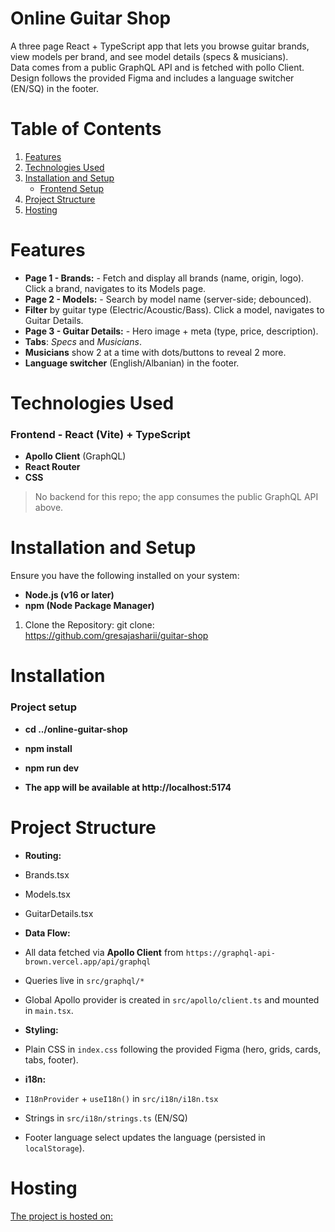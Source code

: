 # Online Guitar Shop


A three page React + TypeScript app that lets you browse guitar brands, view models per brand, and see model details (specs & musicians).  
Data comes from a public GraphQL API and is fetched with pollo Client.  
Design follows the provided Figma and includes a language switcher (EN/SQ) in the footer.

# Table of Contents
1. [Features](#features)
2. [Technologies Used](#technologies-used)
3. [Installation and Setup](#installation-and-setup)
   - [Frontend Setup](#frontend-setup)
4. [Project Structure](#project-structure)
5. [Hosting](#hosting)



# Features

- **Page 1 - Brands:** - Fetch and display all brands (name, origin, logo). Click a brand, navigates to its Models page. 
- **Page 2 - Models:** - Search by model name (server-side; debounced). 
- **Filter** by guitar type (Electric/Acoustic/Bass). Click a model, navigates to Guitar Details. 
- **Page 3 - Guitar Details:** - Hero image + meta (type, price, description). 
- **Tabs**: *Specs* and *Musicians*. 
- **Musicians** show 2 at a time with dots/buttons to reveal 2 more. 
- **Language switcher** (English/Albanian) in the footer.


# Technologies Used

### Frontend - **React** (Vite) + **TypeScript** 
- **Apollo Client** (GraphQL) 
- **React Router** 
- **CSS** 

> No backend for this repo; the app consumes the public GraphQL API above.

# Installation and Setup

Ensure you have the following installed on your system:

- **Node.js (v16 or later)**
- **npm (Node Package Manager)**

1. Clone the Repository: git clone:    
https://github.com/gresajasharii/guitar-shop


# Installation

### Project setup

- **cd ../online-guitar-shop**
- **npm install**
- **npm run dev**

- **The app will be available at http://localhost:5174**


# Project Structure


- **Routing:**
- Brands.tsx
- Models.tsx
- GuitarDetails.tsx

- **Data Flow:**
- All data fetched via **Apollo Client** from `https://graphql-api-brown.vercel.app/api/graphql`
- Queries live in `src/graphql/*`
- Global Apollo provider is created in `src/apollo/client.ts` and mounted in `main.tsx`.

- **Styling:**
- Plain CSS in `index.css` following the provided Figma (hero, grids, cards, tabs, footer).

- **i18n:**
- `I18nProvider` + `useI18n()` in `src/i18n/i18n.tsx`
- Strings in `src/i18n/strings.ts` (EN/SQ)
- Footer language select updates the language (persisted in `localStorage`).

# Hosting

[The project is hosted on: ](https://guitar-shop-xi.vercel.app/)
